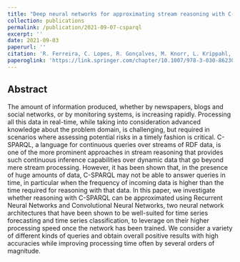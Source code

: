 ```yaml
---
title: "Deep neural networks for approximating stream reasoning with C-SPARQL"
collection: publications
permalink: /publication/2021-09-07-csparql
excerpt: ''
date: 2021-09-03
paperurl: ''
citation: 'R. Ferreira, C. Lopes, R. Gonçalves, M. Knorr, L. Krippahl, and J. Leite. Deep neural networks for approximating stream reasoning with C-SPARQL. <i>Progress in Artificial Intelligence: 20th EPIA Conference on Artificial Intelligence, EPIA 2021</i>. Springer, 2021, pp. 338-350, 2021'
paperoglink: 'https://link.springer.com/chapter/10.1007/978-3-030-86230-5_27'
---
```


Abstract 
--------

The amount of information produced, whether by newspapers, blogs and social networks, or by monitoring systems, is increasing rapidly. Processing all this data in real-time, while taking into consideration advanced knowledge about the problem domain, is challenging, but required in scenarios where assessing potential risks in a timely fashion is critical. C-SPARQL, a language for continuous queries over streams of RDF data, is one of the more prominent approaches in stream reasoning that provides such continuous inference capabilities over dynamic data that go beyond mere stream processing. However, it has been shown that, in the presence of huge amounts of data, C-SPARQL may not be able to answer queries in time, in particular when the frequency of incoming data is higher than the time required for reasoning with that data. In this paper, we investigate whether reasoning with C-SPARQL can be approximated using Recurrent Neural Networks and Convolutional Neural Networks, two neural network architectures that have been shown to be well-suited for time series forecasting and time series classification, to leverage on their higher processing speed once the network has been trained. We consider a variety of different kinds of queries and obtain overall positive results with high accuracies while improving processing time often by several orders of magnitude.
